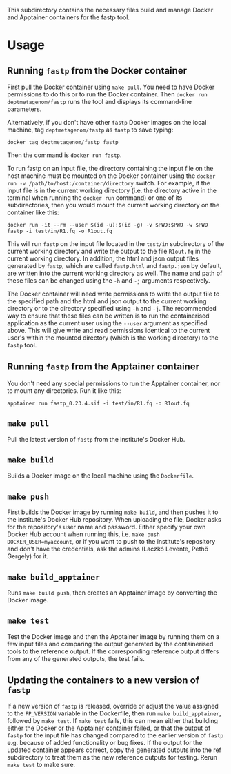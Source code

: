 This subdirectory contains the necessary files build and manage Docker and Apptainer containers for the fastp tool.

# Usage

## Running `fastp` from the Docker container
First pull the Docker container using `make pull`. You need to have Docker permissions to do this or to run the Docker container. Then `docker run deptmetagenom/fastp` runs the tool and displays its command-line parameters.

Alternatively, if you don't have other `fastp` Docker images on the local machine, tag `deptmetagenom/fastp` as `fastp` to save typing:
```
docker tag deptmetagenom/fastp fastp
```
Then the command is `docker run fastp`.

To run fastp on an input file, the directory containing the input file on the host machine must be mounted on the Docker container using the `docker run -v /path/to/host:/container/directory` switch. For example, if the input file is in the current working directory (i.e. the directory active in the terminal when running the `docker run` command) or one of its subdirectories, then you would mount the current working directory on the container like this:
```
docker run -it --rm --user $(id -u):$(id -g) -v $PWD:$PWD -w $PWD fastp -i test/in/R1.fq -o R1out.fq
```

This will run `fastp` on the input file located in the `test/in` subdirectory of the current working directory and write the output to the file `R1out.fq` in the current working directory. In addition, the html and json output files generated by `fastp`, which are called `fastp.html` and `fastp.json` by default, are written into the current working directory as well. The name and path of these files can be changed using the `-h` and `-j` arguments respectively.

The Docker container will need write permissions to write the output file to the specified path and the html and json output to the current working directory or to the directory specified using `-h` and `-j`. The recommended way to ensure that these files can be written is to run the containerised application as the current user using the `--user` argument as specified above. This will give write and read permissions identical to the current user's within the mounted directory (which is the working directory) to the `fastp` tool.

## Running `fastp` from the Apptainer container
You don't need any special permissions to run the Apptainer container, nor to mount any directories. Run it like this:

```
apptainer run fastp_0.23.4.sif -i test/in/R1.fq -o R1out.fq
```

## `make pull`
Pull the latest version of `fastp` from the institute's Docker Hub.

## `make build`
Builds a Docker image on the local machine using the `Dockerfile`.

## `make push`
First builds the Docker image by running `make build`, and then pushes it to the institute's Docker Hub repository. When uploading the file, Docker asks for the repository's user name and password. Either specify your own Docker Hub account when running this, i.e. `make push DOCKER_USER=myaccount`, or if you want to push to the institute's repository and don't have the credentials, ask the admins (Laczkó Levente, Pethő Gergely) for it.

## `make build_apptainer`
Runs `make build push`, then creates an Apptainer image by converting the Docker image.

## `make test`
Test the Docker image and then the Apptainer image by running them on a few input files and comparing the output generated by the containerised tools to the reference output. If the corresponding reference output differs from any of the generated outputs, the test fails.

## Updating the containers to a new version of `fastp`
If a new version of `fastp` is released, override or adjust the value assigned to the `FP_VERSION` variable in the Dockerfile, then run `make build_apptainer`, followed by `make test`. If `make test` fails, this can mean either that building either the Docker or the Apptainer container failed, or that the output of `fastp` for the input file has changed compared to the earlier version of `fastp` e.g. because of added functionality or bug fixes. If the output for the updated container appears correct, copy the generated outputs into the ref subdirectory to treat them as the new reference outputs for testing. Rerun `make test` to make sure.